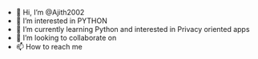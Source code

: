 - 👋 Hi, I’m @Ajith2002
- 👀 I’m interested in  PYTHON 
- 🌱 I’m currently learning  Python and interested in Privacy oriented apps
- 💞️ I’m looking to collaborate on 
- 📫 How to reach me 

<!---
Ajith2002/Ajith2002 is a ✨ special ✨ repository because its `README.md` (this file) appears on your GitHub profile.
You can click the Preview link to take a look at your changes.
--->
